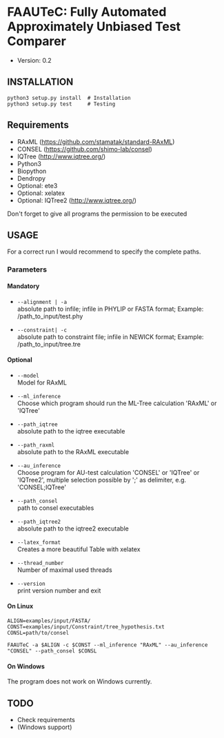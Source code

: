 # FAAUTeC: Fully Automated Approximately Unbiased Test Comparer
* Version: 0.2

## INSTALLATION
```
python3 setup.py install  # Installation
python3 setup.py test     # Testing
```

## Requirements
* RAxML (https://github.com/stamatak/standard-RAxML)
* CONSEL (https://github.com/shimo-lab/consel)
* IQTree (http://www.iqtree.org/)
* Python3
* Biopython
* Dendropy
* Optional: ete3
* Optional: xelatex
* Optional: IQTree2 (http://www.iqtree.org/)

Don't forget to give all programs the permission to be executed

## USAGE
For a correct run I would recommend to specify the complete paths.

### Parameters
#### Mandatory
- `--alignment | -a`  
 absolute path to infile; infile in PHYLIP or FASTA format; Example: /path_to_input/test.phy

- `--constraint| -c`  
 absolute path to constraint file; infile in NEWICK format; Example: /path_to_input/tree.tre

#### Optional
- `--model`  
  Model for RAxML

- `--ml_inference`  
  Choose which program should run the ML-Tree calculation 'RAxML' or 'IQTree'

- `--path_iqtree`  
  absolute path to the iqtree executable

- `--path_raxml`  
  absolute path to the RAxML executable

- `--au_inference`  
  Choose program for AU-test calculation 'CONSEL' or 'IQTree' or 'IQTree2', multiple selection possible by ';' as delimiter, e.g. 'CONSEL;IQTree'

- `--path_consel`  
  path to consel executables

- `--path_iqtree2`  
  absolute path to the iqtree2 executable

- `--latex_format`  
  Creates a more beautiful Table with xelatex

- `--thread_number`  
  Number of maximal used threads

- `--version`  
  print version number and exit

#### On Linux
```
ALIGN=examples/input/FASTA/
CONST=examples/input/Constraint/tree_hypothesis.txt
CONSL=path/to/consel

FAAUTeC -a $ALIGN -c $CONST --ml_inference "RAxML" --au_inference "CONSEL" --path_consel $CONSL
```

#### On Windows
The program does not work on Windows currently.

## TODO
* Check requirements
* (Windows support)
